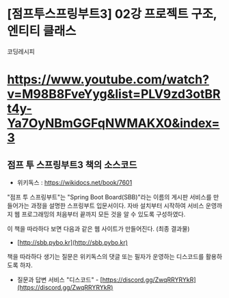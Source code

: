 # [점프투스프링부트3] 02강 프로젝트 구조, 엔티티 클래스

코딩레시피

# https://www.youtube.com/watch?v=M98B8FveYyg&list=PLV9zd3otBRt4y-Ya7OyNBmGGFqNWMAKX0&index=3


## 점프 투 스프링부트3 책의 소스코드

* 위키독스 : https://wikidocs.net/book/7601


"점프 투 스프링부트"는 "Spring Boot Board(SBB)"라는 이름의 게시판 서비스를 만들어가는 과정을 설명한 스프링부트 입문서이다. 자바 설치부터 시작하여 서비스 운영까지 웹 프로그래밍의 처음부터 끝까지 모든 것을 알 수 있도록 구성하였다.

이 책을 따라하다 보면 다음과 같은 웹 사이트가 만들어진다. (최종 결과물)

* [http://sbb.pybo.kr](http://sbb.pybo.kr)


책을 따라하다 생기는 질문은 위키독스의 댓글 또는 필자가 운영하는 디스코드를 활용하도록 하자.

* 질문과 답변 서비스 "디스코드" - [https://discord.gg/ZwqRRYRYkR](https://discord.gg/ZwqRRYRYkR)

